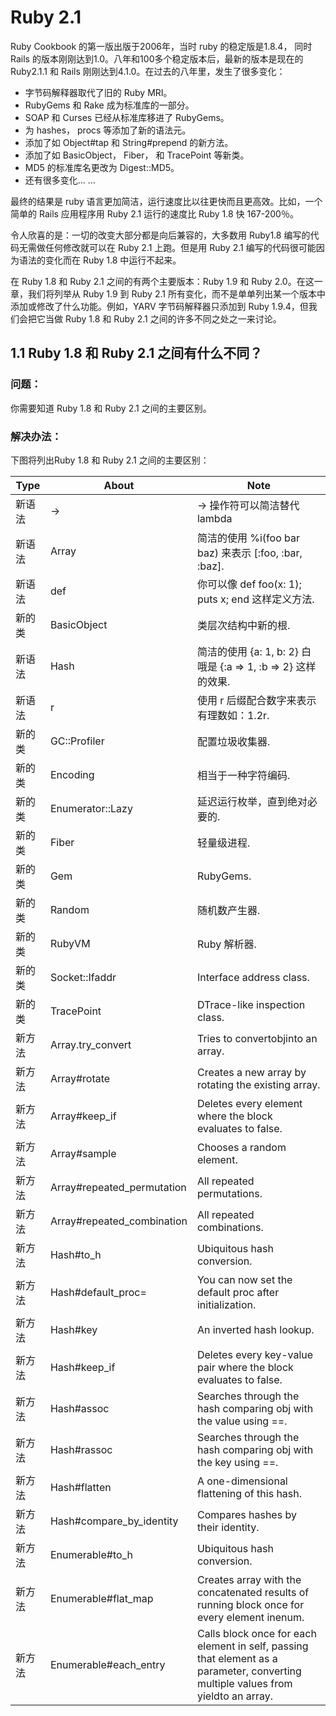 # Ruby 2.1
Ruby Cookbook 的第一版出版于2006年，当时 ruby 的稳定版是1.8.4， 同时Rails 的版本刚刚达到1.0。八年和100多个稳定版本后，最新的版本是现在的 Ruby2.1.1 和 Rails 刚刚达到4.1.0。在过去的八年里，发生了很多变化：

* 字节码解释器取代了旧的 Ruby MRI。
* RubyGems 和 Rake 成为标准库的一部分。
* SOAP 和 Curses 已经从标准库移进了 RubyGems。
* 为 hashes， procs 等添加了新的语法元。
* 添加了如 Object#tap 和 String#prepend 的新方法。
* 添加了如 BasicObject， Fiber， 和 TracePoint 等新类。
* MD5 的标准库名更改为 Digest::MD5。
* 还有很多变化... ...

最终的结果是 ruby 语言更加简洁，运行速度比以往更快而且更高效。比如，一个简单的 Rails 应用程序用 Ruby 2.1 运行的速度比 Ruby 1.8 快 167-200％。

令人欣喜的是：一切的改变大部分都是向后兼容的，大多数用 Ruby1.8 编写的代码无需做任何修改就可以在 Ruby 2.1 上跑。但是用 Ruby 2.1 编写的代码很可能因为语法的变化而在 Ruby 1.8 中运行不起来。

在 Ruby 1.8 和 Ruby 2.1 之间的有两个主要版本：Ruby 1.9 和 Ruby 2.0。在这一章，我们将列举从 Ruby 1.9 到 Ruby 2.1 所有变化，而不是单单列出某一个版本中添加或修改了什么功能。例如，YARV 字节码解释器只添加到 Ruby 1.9.4，但我们会把它当做 Ruby 1.8 和 Ruby 2.1 之间的许多不同之处之一来讨论。

## 1.1 Ruby 1.8 和 Ruby 2.1 之间有什么不同？
### 问题：
你需要知道 Ruby 1.8 和 Ruby 2.1 之间的主要区别。
### 解决办法：
下图将列出Ruby 1.8 和 Ruby 2.1 之间的主要区别：

| Type      | About            | Note  |
| -------- | ---------------- | ----- |
| 新语法    | →                | → 操作符可以简洁替代lambda |
| 新语法    | Array            | 简洁的使用 %i(foo bar baz) 来表示 [:foo, :bar, :baz]. |
| 新语法    | def              | 你可以像 def foo(x: 1); puts x; end 这样定义方法. |
| 新的类    | BasicObject      | 类层次结构中新的根. |
| 新语法    | Hash             | 简洁的使用 {a: 1, b: 2} 白哦是 {:a =\> 1, :b =\> 2} 这样的效果. |
| 新语法    | r                | 使用 r 后缀配合数字来表示有理数如：1.2r.  |
| 新的类    | GC::Profiler     | 配置垃圾收集器. |
| 新的类    | Encoding         | 相当于一种字符编码. |
| 新的类    | Enumerator::Lazy | 延迟运行枚举，直到绝对必要的. |
| 新的类    | Fiber            | 轻量级进程.|
| 新的类    | Gem              | RubyGems. |
| 新的类    | Random           | 随机数产生器. |
| 新的类    | RubyVM           | Ruby 解析器.          |
| 新的类    | Socket::Ifaddr   | Interface address class.       |
| 新的类    | TracePoint       | DTrace-like inspection class.  |
| 新方法    | Array.try\_convert | Tries to convertobjinto an array. |
| 新方法    | Array#rotate | Creates a new array by rotating the existing array. |
| 新方法    | Array#keep\_if | Deletes every element where the block evaluates to false. |
| 新方法    | Array#sample | Chooses a random element. |
| 新方法    | Array#repeated\_permutation | All repeated permutations. |
| 新方法    | Array#repeated\_combination | All repeated combinations. |
| 新方法    | Hash#to\_h | Ubiquitous hash conversion. |
| 新方法    | Hash#default\_proc= | You can now set the default proc after initialization. |
| 新方法    | Hash#key | An inverted hash lookup. |
| 新方法    | Hash#keep\_if | Deletes every key-value pair where the block evaluates to false. |
| 新方法    | Hash#assoc | Searches through the hash comparing obj with the value using ==. |
| 新方法    | Hash#rassoc | Searches through the hash comparing obj with the key using ==. |
| 新方法    | Hash#flatten | A one-dimensional flattening of this hash. |
| 新方法    | Hash#compare\_by\_identity | Compares hashes by their identity. |
| 新方法    | Enumerable#to\_h | Ubiquitous hash conversion. |
| 新方法    | Enumerable#flat\_map | Creates array with the concatenated results of running block once for every element inenum. |
| 新方法    | Enumerable#each\_entry | Calls block once for each element in self, passing that element as a parameter, converting multiple values from yieldto an array. |




